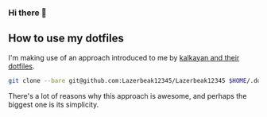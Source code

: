 ### Hi there 👋

<!--
**Lazerbeak12345/Lazerbeak12345** is a ✨ _special_ ✨ repository because its `README.md` (this file) appears on your GitHub profile.

Here are some ideas to get you started:

- 🔭 I’m currently working on ...
- 🌱 I’m currently learning ...
- 👯 I’m looking to collaborate on ...
- 🤔 I’m looking for help with ...
- 💬 Ask me about ...
- 📫 How to reach me: ...
- 😄 Pronouns: ...
- ⚡ Fun fact: ...
-->

## How to use my dotfiles

I'm making use of an approach introduced to me by [kalkayan and their dotfiles](https://github.com/kalkayan/dotfiles).

```bash
git clone --bare git@github.com:Lazerbeak12345/Lazerbeak12345 $HOME/.dotfiles
```

There's a lot of reasons why this approach is awesome, and perhaps the biggest one is its simplicity.
